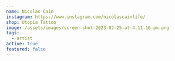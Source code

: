 ```yaml
---
name: Nicolas Cain
instagram: https://www.instagram.com/nicolascainlife/
shop: Utopia Tattoo
image: /assets/images/screen-shot-2023-02-25-at-4.11.16-pm.png
tags:
  - artist
active: true
featured: false
---
```

